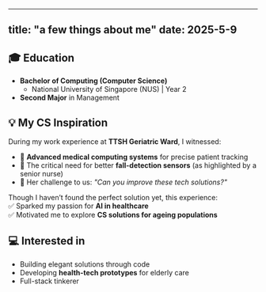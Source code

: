 
---
title: "a few things about me"
date: 2025-5-9
---


## 🎓 Education  
- **Bachelor of Computing (Computer Science)**  
  - National University of Singapore (NUS) | Year 2  
- **Second Major** in Management  

## 💡 My CS Inspiration  
During my work experience at **TTSH Geriatric Ward**, I witnessed:  
- 🏥 **Advanced medical computing systems** for precise patient tracking  
- 🤖 The critical need for better **fall-detection sensors** (as highlighted by a senior nurse)  
- 💭 Her challenge to us: *"Can you improve these tech solutions?"*  

Though I haven’t found the perfect solution yet, this experience:  
✅ Sparked my passion for **AI in healthcare**  
✅ Motivated me to explore **CS solutions for ageing populations**  

## 💻 Interested in 
- Building elegant solutions through code  
- Developing **health-tech prototypes** for elderly care  
- Full-stack tinkerer  




